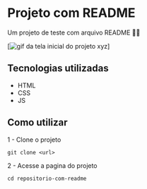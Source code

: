 # Projeto com README
Um projeto de teste com arquivo README 🐱‍🏍

[<img src= "./animacao.gif" alt="gif da tela inicial do projeto xyz">]

## Tecnologias utilizadas
- HTML
- CSS
- JS
## Como utilizar
1 - Clone o projeto
```
git clone <url>
```
2 - Acesse a pagina do projeto
```
cd repositorio-com-readme
```

